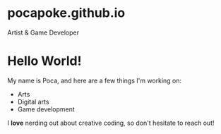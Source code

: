 # pocapoke.github.io
Artist &amp; Game Developer

# Hello World!

My name is Poca, and here are a few things I'm working on:

- Arts
- Digital arts
- Game development

I **love** nerding out about creative coding, so don't hesitate to reach out!